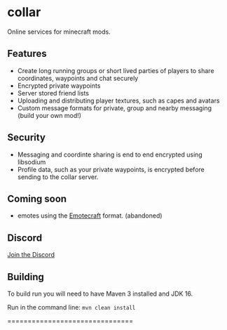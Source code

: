 # collar

Online services for minecraft mods.

## Features
* Create long running groups or short lived parties of players to share coordinates, waypoints and chat securely
* Encrypted private waypoints
* Server stored friend lists
* Uploading and distributing player textures, such as capes and avatars
* Custom message formats for private, group and nearby messaging (build your own mod!)

## Security
* Messaging and coordinte sharing is end to end encrypted using libsodium
* Profile data, such as your private waypoints, is encrypted before sending to the collar server.

## Coming soon
* emotes using the [Emotecraft](https://github.com/KosmX/emotes) format. (abandoned)

## Discord
[Join the Discord](https://discord.gg/EG2e9dkPBf)

## Building
To build run you will need to have Maven 3 installed and JDK 16.

Run in the command line:
`mvn clean install`

===============================






